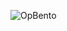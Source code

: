 ![OpBento](https://firebasestorage.googleapis.com/v0/b/smartkaksha-fe32c.appspot.com/o/opbento%2FArghyadevs91d8b.png?alt=media)
